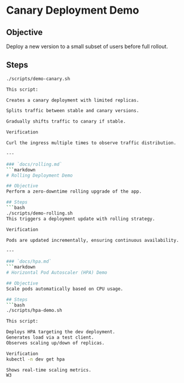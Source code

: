 # Canary Deployment Demo

## Objective
Deploy a new version to a small subset of users before full rollout.

## Steps
```bash
./scripts/demo-canary.sh

This script:

Creates a canary deployment with limited replicas.

Splits traffic between stable and canary versions.

Gradually shifts traffic to canary if stable.

Verification

Curl the ingress multiple times to observe traffic distribution.

---

### `docs/rolling.md`
```markdown
# Rolling Deployment Demo

## Objective
Perform a zero-downtime rolling upgrade of the app.

## Steps
```bash
./scripts/demo-rolling.sh
This triggers a deployment update with rolling strategy.

Verification

Pods are updated incrementally, ensuring continuous availability.

---

### `docs/hpa.md`
```markdown
# Horizontal Pod Autoscaler (HPA) Demo

## Objective
Scale pods automatically based on CPU usage.

## Steps
```bash
./scripts/hpa-demo.sh

This script:

Deploys HPA targeting the dev deployment.
Generates load via a test client.
Observes scaling up/down of replicas.

Verification
kubectl -n dev get hpa

Shows real-time scaling metrics.
W3
